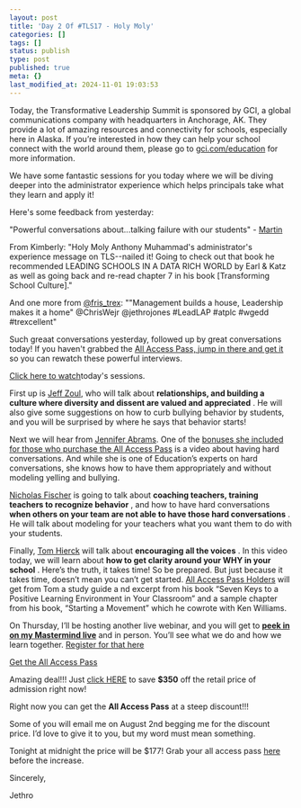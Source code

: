 ```yaml
---
layout: post
title: 'Day 2 Of #TLS17 - Holy Moly'
categories: []
tags: []
status: publish
type: post
published: true
meta: {}
last_modified_at: 2024-11-01 19:03:53
---
```


Today, the Transformative Leadership Summit is sponsored by GCI, a global communications company with headquarters in Anchorage, AK. They provide a lot of amazing resources and connectivity for schools, especially here in Alaska. If you’re interested in how they can help your school connect with the world around them, please go to 
[gci.com/education](http://gci.com/education) for more information.

We have some fantastic sessions for you today where we will be diving deeper into the administrator experience which helps principals take what they learn and apply it!

Here's some feedback from yesterday:

"Powerful conversations about...talking failure with our students" - 
[Martin](https://gc319.infusionsoft.com/app/linkClick/3987/3c02f94a82caa671/96919/2b44bd5ad0df7206)

From Kimberly: "Holy Moly Anthony Muhammad's administrator's experience message on TLS--nailed it! Going to check out that book he recommended LEADING SCHOOLS IN A DATA RICH WORLD by Earl & Katz as well as going back and re-read chapter 7 in his book [Transforming School Culture]."

And one more from 
[@fris_trex](https://gc319.infusionsoft.com/app/linkClick/3989/2859802e46f448d8/96919/2b44bd5ad0df7206): ""Management builds a house, Leadership makes it a home" @ChrisWejr @jethrojones #LeadLAP #atplc #wgedd #trexcellent"

Such greaat conversations yesterday, followed up by great conversations today! If you haven't grabbed the 
[All Access Pass, jump in there and get it](https://gc319.infusionsoft.com/app/linkClick/3991/eb2e7581480d8a86/96919/2b44bd5ad0df7206) so you can rewatch these powerful interviews.

[Click here to watch](https://gc319.infusionsoft.com/app/linkClick/3949/6073ef8b9b1224e2/96919/2b44bd5ad0df7206)today's sessions.

First up is 
[Jeff Zoul](https://gc319.infusionsoft.com/app/linkClick/3951/a6248f56e6e7ea78/96919/2b44bd5ad0df7206), who will talk about 
**relationships, and building a culture where diversity and dissent are valued and appreciated**
. He will also give some suggestions on how to curb bullying behavior by students, and you will be surprised by where he says that behavior starts!

Next we will hear from 
[Jennifer Abrams](https://gc319.infusionsoft.com/app/linkClick/3953/86644b641080b1ad/96919/2b44bd5ad0df7206). One of the 
[bonuses she included for those who purchase the All Access Pass](https://gc319.infusionsoft.com/app/linkClick/3961/3503c1ff1ece561d/96919/2b44bd5ad0df7206) is a video about having hard conversations. And while she is one of Education’s experts on hard conversations, she knows how to have them appropriately and without modeling yelling and bullying.

[Nicholas Fischer](https://gc319.infusionsoft.com/app/linkClick/3955/420c7dad5d19e492/96919/2b44bd5ad0df7206) is going to talk about 
**coaching teachers, training teachers to recognize behavior**
, and how to have hard conversations 
**when others on your team are not able to have those hard conversations**
. He will talk about modeling for your teachers what you want them to do with your students.

Finally, 
[Tom Hierck](https://gc319.infusionsoft.com/app/linkClick/3957/8ce8926febdfff8f/96919/2b44bd5ad0df7206) will talk about 
**encouraging all the voices**
. In this video today, we will learn about 
**how to get clarity around your WHY in your school**
. Here’s the truth, it takes time! So be prepared. But just because it takes time, doesn’t mean you can’t get started. 
[All Access Pass Holders](https://gc319.infusionsoft.com/app/linkClick/3959/7487cee674de91c9/96919/2b44bd5ad0df7206) will get from Tom a study guide a nd excerpt from his book “Seven Keys to a Positive Learning Environment in Your Classroom” and a sample chapter from his book, “Starting a Movement” which he cowrote with Ken Williams.

On Thursday, I’ll be hosting another live webinar, and you will get to 
**[peek in on my Mastermind live](https://gc319.infusionsoft.com/app/linkClick/3963/789cf6c032d21f93/96919/2b44bd5ad0df7206)**
 and in person. You’ll see what we do and how we learn together. 
[Register for that here](https://gc319.infusionsoft.com/app/linkClick/3965/3d6ad4452bbaeaac/96919/2b44bd5ad0df7206)

[Get the All Access Pass](https://gc319.infusionsoft.com/app/linkClick/3933/206485d3f91edcfd/96919/2b44bd5ad0df7206)

Amazing deal!!! Just 
[click HERE](https://gc319.infusionsoft.com/app/linkClick/3931/bbd1e56536a46597/96919/2b44bd5ad0df7206) to save 
**$350**
off the retail price of admission right now!

Right now you can get the 
**All Access Pass**
 at a steep discount!!!

Some of you will email me on August 2nd begging me for the discount price. I’d love to give it to you, but my word must mean something.

Tonight at midnight the price will be $177! Grab your all access pass 
[here](https://gc319.infusionsoft.com/app/linkClick/3981/72ba53b59c281973/96919/2b44bd5ad0df7206) before the increase.

Sincerely,

Jethro
